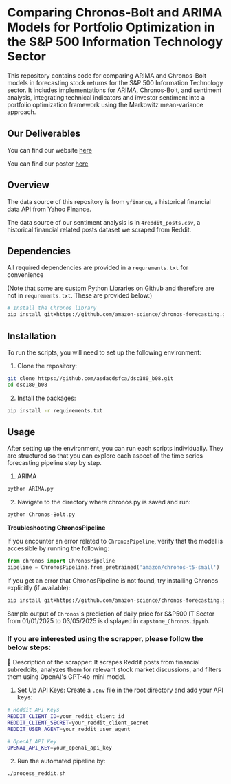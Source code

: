 # Comparing Chronos-Bolt and ARIMA Models for Portfolio Optimization in the S\&P 500 Information Technology Sector
This repository contains code for comparing ARIMA and Chronos-Bolt models in forecasting stock returns for the S&P 500 Information Technology sector. It includes implementations for ARIMA, Chronos-Bolt, and sentiment analysis, integrating technical indicators and investor sentiment into a portfolio optimization framework using the Markowitz mean-variance approach.

## Our Deliverables
You can find our website [here](https://asdacdsfca.github.io/dsc180-b08-website/)

You can find our poster [here](https://drive.google.com/file/d/1V6RnXS4tDHc7dhsLZYl8quiOU0kCbego/view?usp=sharing)
## Overview
The data source of this repository is from `yfinance`, a historical financial data API from Yahoo Finance.

The data source of our sentiment analysis is in `4reddit_posts.csv`, a historical financial related posts dataset we scraped from Reddit.

## Dependencies

All required dependencies are provided in a ```requrements.txt``` for convenience

(Note that some are custom Python Libraries on Github and therefore are not in ```requrements.txt```. These are provided below:)

```bash
# Install the Chronos library
pip install git+https://github.com/amazon-science/chronos-forecasting.git
```

## Installation
To run the scripts, you will need to set up the following environment:

1. Clone the repository:
```bash
git clone https://github.com/asdacdsfca/dsc180_b08.git
cd dsc180_b08
```

2. Install the packages:
```bash
pip install -r requirements.txt
```

## Usage
After setting up the environment, you can run each scripts individually. They are structured so that you can explore each aspect of the time series forecasting pipeline step by step.

1. ARIMA
```bash
python ARIMA.py
```
2. Navigate to the directory where chronos.py is saved and run:
```bash
python Chronos-Bolt.py
```
**Troubleshooting ChronosPipeline**

If you encounter an error related to ```ChronosPipeline```, verify that the model is accessible by running the following:

```python
from chronos import ChronosPipeline
pipeline = ChronosPipeline.from_pretrained('amazon/chronos-t5-small')
```
If you get an error that ChronosPipeline is not found, try installing Chronos explicitly (if available):
```bash
pip install git+https://github.com/amazon-science/chronos-forecasting.git autogluon pandas numpy torch matplotlib yfinance
```

Sample output of ```Chronos```'s prediction of daily price for S&P500 IT Sector from 01/01/2025 to 03/05/2025 is displayed in ```capstone_Chronos.ipynb```.

### If you are interested using the scrapper, please follow the below steps:

🚀 Description of the scrapper: It scrapes Reddit posts from financial subreddits, analyzes them for relevant stock market discussions, and filters them using OpenAI's GPT-4o-mini model.

1. Set Up API Keys:
Create a `.env` file in the root directory and add your API keys:
```bash
# Reddit API Keys
REDDIT_CLIENT_ID=your_reddit_client_id
REDDIT_CLIENT_SECRET=your_reddit_client_secret
REDDIT_USER_AGENT=your_reddit_user_agent

# OpenAI API Key
OPENAI_API_KEY=your_openai_api_key
```
2. Run the automated pipeline by:
```bash
./process_reddit.sh
```
